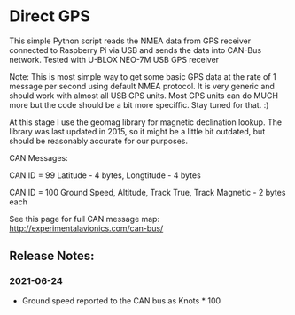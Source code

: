 # Direct GPS

This simple Python script reads the NMEA data from GPS receiver connected to Raspberry Pi via USB and sends the data into CAN-Bus network.
Tested with U-BLOX NEO-7M USB GPS receiver

Note: 
This is most simple way to get some basic GPS data at the rate of 1 message per second using default NMEA protocol.
It is very generic and should work with almost all USB GPS units.
Most GPS units can do MUCH more but the code should be a bit more speciffic. Stay tuned for that. :)

At this stage I use the geomag library for magnetic declination lookup. The library was last updated in 2015, so it might be a little bit outdated, but should be reasonably accurate for our purposes.

 
CAN Messages:

CAN ID = 99
Latitude - 4 bytes, Longtitude - 4 bytes

CAN ID = 100
Ground Speed, Altitude, Track True, Track Magnetic - 2 bytes each

See this page for full CAN message map: http://experimentalavionics.com/can-bus/

## Release Notes: ##

### 2021-06-24 ###
* Ground speed reported to the CAN bus as Knots * 100
